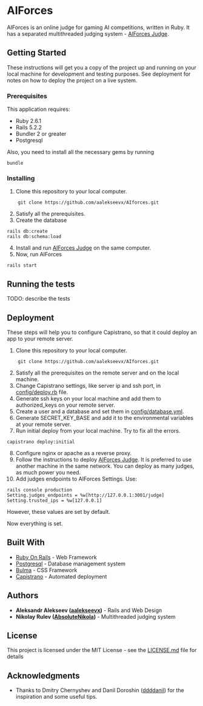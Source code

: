 # AIForces

AIForces is an online judge for gaming AI competitions, written in Ruby.
It has a separated multithreaded judging system - [AIForces Judge](http://github.com/AbsoluteNikola/AIforcesJudge).

## Getting Started

These instructions will get you a copy of the project up and running on your local machine for development and testing purposes. See deployment for notes on how to deploy the project on a live system.

### Prerequisites

This application requires:
* Ruby 2.6.1
* Rails 5.2.2
* Bundler 2 or greater
* Postgresql

Also, you need to install all the necessary gems by running
```
bundle
```

### Installing

1) Clone this repository to your local computer.
```
    git clone https://github.com/aalekseevx/AIforces.git
```
2) Satisfy all the prerequisites.
3) Create the database
```
rails db:create
rails db:schema:load
```
4) Install and run [AIForces Judge](http://github.com/AbsoluteNikola/AIforcesJudge) on the same computer.
5) Now, run AIForces
```
rails start
```

## Running the tests

TODO: describe the tests

## Deployment

These steps will help you to configure Capistrano, so that it could deploy an app to your remote server.
1) Clone this repository to your local computer.
```
    git clone https://github.com/aalekseevx/AIforces.git
```
2) Satisfy all the prerequisites on the remote server and on the local machine.
3) Change Capistrano settings, like server ip and ssh port, in [config/deploy.rb](config/deploy.rb) file.
4) Generate ssh keys on your local machine and add them to authorized_keys on your remote server.
5) Create a user and a database and set them in [config/database.yml](config/database.yml).
6) Generate SECRET_KEY_BASE and add it to the environmental variables at your remote server.
7) Run initial deploy from your local machine. Try to fix all the errors.
 ```
 capistrano deploy:initial
 ```
8) Configure nginx or apache as a reverse proxy.
9) Follow the instructions to deploy [AIForces Judge](http://github.com/AbsoluteNikola/AIforcesJudge).
It is preferred to use another machine in the same network. You can deploy as many judges, as much power you need.
10) Add judges endpoints to AIForces Settings. Use:
```
rails console production
Setting.judges_endpoints = %w[http://127.0.0.1:3001/judge]
Setting.trusted_ips = %w[127.0.0.1]
```
However, these values are set by default.

Now everything is set.

## Built With

* [Ruby On Rails](https://rubyonrails.org/) - Web Framework
* [Postgresql](https://www.postgresql.org/) - Database management system
* [Bulma](https://bulma.io/) - CSS Framework
* [Capistrano](https://capistranorb.com/) - Automated deployment

## Authors

* **Aleksandr Alekseev ([aalekseevx](https://github.com/aalekseevx))** - Rails and Web Design 
* **Nikolay Rulev ([AbsoluteNikola](https://github.com/AbsoluteNikola))** - Multithreaded judging system

## License

This project is licensed under the MIT License - see the [LICENSE.md](LICENSE.md) file for details

## Acknowledgments

* Thanks to Dmitry Chernyshev and Danil Doroshin ([ddddanil](https://github.com/ddddanil)) for the inspiration and some useful tips.


